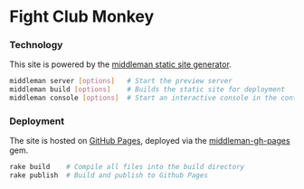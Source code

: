 # Fight Club Monkey

### Technology

This site is powered by the [middleman static site generator](https://middlemanapp.com/).

```bash
middleman server [options]   # Start the preview server
middleman build [options]    # Builds the static site for deployment
middleman console [options]  # Start an interactive console in the context of your...
```

### Deployment

The site is hosted on [GitHub Pages](https://pages.github.com/), deployed via the [middleman-gh-pages](https://github.com/edgecase/middleman-gh-pages) gem.

```bash
rake build    # Compile all files into the build directory
rake publish  # Build and publish to Github Pages
```
